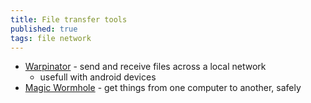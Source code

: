 ```yaml
---
title: File transfer tools
published: true
tags: file network
---
```

- [Warpinator](https://github.com/linuxmint/warpinator?tab=readme-ov-file#warpinator---send-and-receive-files-across-a-local-network) -  send and receive files across a local network
	- usefull with android devices
- [	Magic Wormhole](https://news.ycombinator.com/item?id=41275920) - get things from one computer to another, safely 
